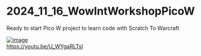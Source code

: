 # 2024_11_16_WowIntWorkshopPicoW
Ready to start Pico W project to learn code with Scratch To Warcraft

[![image](https://github.com/user-attachments/assets/175f20e6-ff9c-4cd4-9276-74bcf4a2d1e6)
](https://youtu.be/U_WYgaRLTsI)  
https://youtu.be/U_WYgaRLTsI
